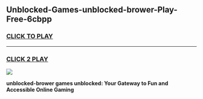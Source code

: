 
## Unblocked-Games-unblocked-brower-Play-Free-6cbpp
<h3>
<a href="https://premium76.site?title=unblocked-brower&ref=20M">CLICK TO PLAY</a></h3>
<hr>

<h3>
<a href="https://premium76.site?title=unblocked-brower&ref=20M">CLICK 2 PLAY</a>
  
</h3>

<a href="https://premium76.site?title=unblocked-brower&ref=19M"><img src="https://clearcache.store/games.png"></a>


**unblocked-brower games unblocked: Your Gateway to Fun and Accessible Online Gaming**
